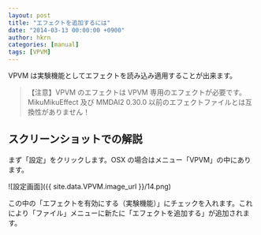 ```yaml
---
layout: post
title: "エフェクトを追加するには"
date: "2014-03-13 00:00:00 +0900"
author: hkrn
categories: [manual]
tags: [VPVM]
---
```


VPVM は実験機能としてエフェクトを読み込み適用することが出来ます。

> 【注意】VPVM のエフェクトは VPVM 専用のエフェクトが必要です。MikuMikuEffect 及び MMDAI2 0.30.0 以前のエフェクトファイルとは互換性がありません！

## スクリーンショットでの解説

まず「設定」をクリックします。OSX の場合はメニュー「VPVM」の中にあります。

![設定画面]({{ site.data.VPVM.image_url }}/14.png)

この中の「エフェクトを有効にする（実験機能）」にチェックを入れます。これにより「ファイル」メニューに新たに「エフェクトを追加する」が追加されます。